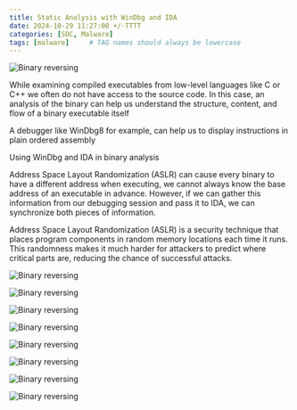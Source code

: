 ```yaml
---
title: Static Analysis with WinDbg and IDA
date: 2024-10-29 11:27:00 +/-TTTT
categories: [SOC, Malware]
tags: [malware]     # TAG names should always be lowercase
---
```


![Binary reversing](https://drive.google.com/thumbnail?id=1yuNgVGm8cMuG7lWMDGMWs71F3x38Wz2_&sz=w700) 

While examining compiled executables from low-level languages like C or C++ we often do not have access to the source code. In this case, an analysis of the binary can help us understand the structure, content, and flow of a binary executable itself  

A debugger like WinDbg8 for example, can help us to display instructions in plain ordered assembly  

Using WinDbg and IDA in binary analysis  

Address Space Layout Randomization (ASLR) can cause every binary to have a different address when executing, we cannot always know the base address of an executable in advance. However, if we can gather this information from our debugging session and pass it to IDA, we can synchronize both pieces of information.  

Address Space Layout Randomization (ASLR) is a security technique that places program components in random memory locations each time it runs. This randomness makes it much harder for attackers to predict where critical parts are, reducing the chance of successful attacks.  

![Binary reversing](https://drive.google.com/thumbnail?id=1_gQWbyc0Y77FPDdCoEQ0jziUjWMzqqsg&sz=w700) 

![Binary reversing](https://drive.google.com/thumbnail?id=1tonvFgEcJBJ_6lExXhFVPEqhZKs5SQ6i&sz=w700) 

![Binary reversing](https://drive.google.com/thumbnail?id=1J0rfKRsbPzFXSn9ga3FMCjcjZQ2sWmYE&sz=w700) 

![Binary reversing](https://drive.google.com/thumbnail?id=1JQ-xw0RXLxPjrGrITkyYonGPAUYK0ZF6&sz=w700) 

![Binary reversing](https://drive.google.com/thumbnail?id=1_RP4uu39ioogiU4lwfgbs9o0n0JSUmWx&sz=w700) 

![Binary reversing](https://drive.google.com/thumbnail?id=1X6hjvtpLvi0SVA0tuYFret_8093AW65q&sz=w700) 

![Binary reversing](https://drive.google.com/thumbnail?id=19DnDcF7wjSZmGvxo19w4tvQ46nPWqsp9&sz=w700) 

![Binary reversing](https://drive.google.com/thumbnail?id=1KEfiOuvZvEH7WSh4xmiw7kQIr2BKdNKv&sz=w700) 
